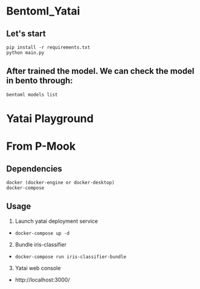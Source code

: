 # Bentoml_Yatai
## Let's start
    pip install -r requirements.txt
    python main.py

## After trained the model. We can check the model in bento through:
    bentoml models list


# Yatai Playground
# From P-Mook 
## Dependencies
    docker (docker-engine or docker-desktop)
    docker-compose

## Usage
1. Launch yatai deployment service
  - `docker-compose up -d`
2. Bundle iris-classifier
  - `docker-compose run iris-classifier-bundle`
3. Yatai web console 
  - http://localhost:3000/
